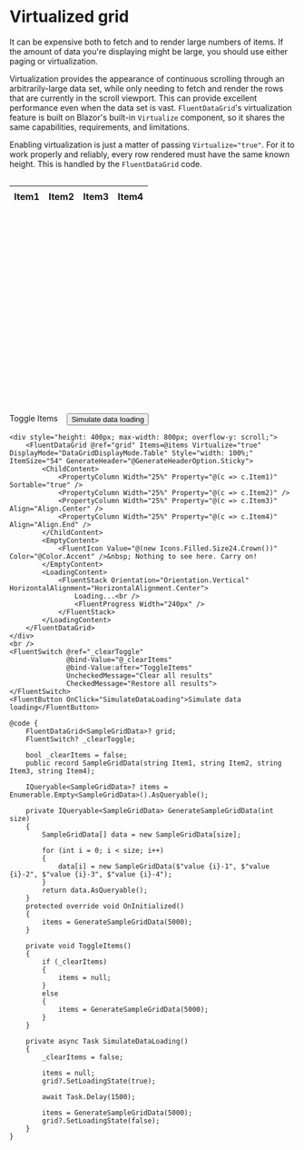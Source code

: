 # Virtualized grid

It can be expensive both to fetch and to render large numbers of items. If the amount of data you're displaying might be large, you should use either paging or virtualization.

Virtualization provides the appearance of continuous scrolling through an arbitrarily-large data set, while only needing to fetch and render the rows that are currently in the scroll viewport. This can provide excellent performance even when the data set is vast. `FluentDataGrid`'s virtualization feature is built on Blazor's built-in `Virtualize` component, so it shares the same capabilities, requirements, and limitations.

Enabling virtualization is just a matter of passing `Virtualize="true"`. For it to work properly and reliably, every row rendered must have the same known height. This is handled by the `FluentDataGrid` code.

<div style="height: 400px; max-width: 800px; overflow-y: scroll; border: 1px solid var(--neutral-stroke-rest); border-radius: 4px;">
    <table style="width: 100%; border-collapse: collapse;">
        <thead style="position: sticky; top: 0; background-color: var(--neutral-layer-1);">
            <tr>
                <th style="width: 25%; padding: 8px; border-bottom: 1px solid var(--neutral-stroke-rest); text-align: left;">Item1</th>
                <th style="width: 25%; padding: 8px; border-bottom: 1px solid var(--neutral-stroke-rest); text-align: left;">Item2</th>
                <th style="width: 25%; padding: 8px; border-bottom: 1px solid var(--neutral-stroke-rest); text-align: center;">Item3</th>
                <th style="width: 25%; padding: 8px; border-bottom: 1px solid var(--neutral-stroke-rest); text-align: right;">Item4</th>
            </tr>
        </thead>
        <tbody>
            <!-- Virtualized rows would be rendered here -->
        </tbody>
    </table>
</div>
<br>
<div style="display: flex; gap: 1rem;">
    <!-- Placeholder for Switch and Button -->
    <label>Toggle Items</label>
    <button>Simulate data loading</button>
</div>

```razor
<div style="height: 400px; max-width: 800px; overflow-y: scroll;">
    <FluentDataGrid @ref="grid" Items=@items Virtualize="true" DisplayMode="DataGridDisplayMode.Table" Style="width: 100%;" ItemSize="54" GenerateHeader="@GenerateHeaderOption.Sticky">
        <ChildContent>
            <PropertyColumn Width="25%" Property="@(c => c.Item1)" Sortable="true" />
            <PropertyColumn Width="25%" Property="@(c => c.Item2)" />
            <PropertyColumn Width="25%" Property="@(c => c.Item3)" Align="Align.Center" />
            <PropertyColumn Width="25%" Property="@(c => c.Item4)" Align="Align.End" />
        </ChildContent>
        <EmptyContent>
            <FluentIcon Value="@(new Icons.Filled.Size24.Crown())" Color="@Color.Accent" />&nbsp; Nothing to see here. Carry on!
        </EmptyContent>
        <LoadingContent>
            <FluentStack Orientation="Orientation.Vertical" HorizontalAlignment="HorizontalAlignment.Center">
                Loading...<br />
                <FluentProgress Width="240px" />
            </FluentStack>
        </LoadingContent>
    </FluentDataGrid>
</div>
<br />
<FluentSwitch @ref="_clearToggle"
              @bind-Value="@_clearItems"
              @bind-Value:after="ToggleItems"
              UncheckedMessage="Clear all results"
              CheckedMessage="Restore all results">
</FluentSwitch>
<FluentButton OnClick="SimulateDataLoading">Simulate data loading</FluentButton>

@code {
    FluentDataGrid<SampleGridData>? grid;
    FluentSwitch? _clearToggle;

    bool _clearItems = false;
    public record SampleGridData(string Item1, string Item2, string Item3, string Item4);

    IQueryable<SampleGridData>? items = Enumerable.Empty<SampleGridData>().AsQueryable();

    private IQueryable<SampleGridData> GenerateSampleGridData(int size)
    {
        SampleGridData[] data = new SampleGridData[size];

        for (int i = 0; i < size; i++)
        {
            data[i] = new SampleGridData($"value {i}-1", $"value {i}-2", $"value {i}-3", $"value {i}-4");
        }
        return data.AsQueryable();
    }
    protected override void OnInitialized()
    {
        items = GenerateSampleGridData(5000);
    }

    private void ToggleItems()
    {
        if (_clearItems)
        {
            items = null;
        }
        else
        {
            items = GenerateSampleGridData(5000);
        }
    }

    private async Task SimulateDataLoading()
    {
        _clearItems = false;

        items = null;
        grid?.SetLoadingState(true);

        await Task.Delay(1500);

        items = GenerateSampleGridData(5000);
        grid?.SetLoadingState(false);
    }
}
```